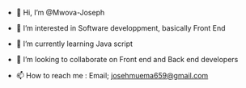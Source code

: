 - 👋 Hi, I’m @Mwova-Joseph
- 👀 I’m interested in Software developpment, basically Front End

- 🌱 I’m currently learning Java script
- 💞️ I’m looking to collaborate on Front end and Back end developers
- 📫 How to reach me : Email; josehmuema659@gmail.com

<!---
Mwova-Joseph/Mwova-Joseph is a ✨ special ✨ repository because its `README.md` (this file) appears on your GitHub profile.
You can click the Preview link to take a look at your changes.
--->
